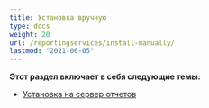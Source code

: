```yaml
---
title: Установка вручную
type: docs
weight: 20
url: /reportingservices/install-manually/
lastmod: "2021-06-05"
---
```


**Этот раздел включает в себя следующие темы:**

- [Установка на сервер отчетов](/pdf/reportingservices/install-to-report-server/)